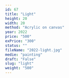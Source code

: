 ```yaml
---
id: 67
title: "Light"
height: 20
width: 20
method: "Acrylic on canvas"
year: 2022
price: "500"
exPrice: "300"
status: ""
fileName: "2022-light.jpg"
medie: "painting"
draft: "False"
slug: "light"
weight: "500"
---
```

